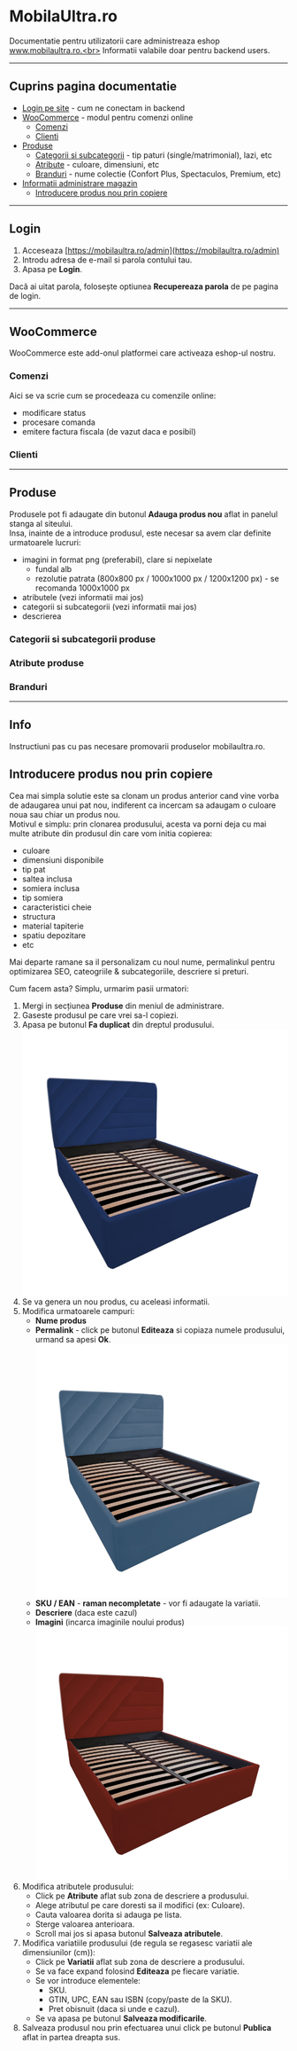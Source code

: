 # MobilaUltra.ro
Documentatie pentru utilizatorii care administreaza eshop www.mobilaultra.ro.<br>
Informatii valabile doar pentru backend users.

---
## Cuprins pagina documentatie
- [Login pe site](#login) - cum ne conectam in backend
- [WooCommerce](#woocommerce) - modul pentru comenzi online
  - [Comenzi](#comenzi)
  - [Clienti](#clienti)
- [Produse](#produse)
  - [Categorii si subcategorii](#categorii-si-subcategorii-produse) - tip paturi (single/matrimonial), lazi, etc 
  - [Atribute](#atribute-produse) - culoare, dimensiuni, etc
  - [Branduri](#branduri) - nume colectie (Confort Plus, Spectaculos, Premium, etc)
- [Informatii administrare magazin](#info)
  - [Introducere produs nou prin copiere](#introducere-produs-nou-prin-copiere)

---
## Login

1. Acceseaza [https://mobilaultra.ro/admin](https://mobilaultra.ro/admin)
2. Introdu adresa de e-mail si parola contului tau.
3. Apasa pe **Login**.

Dacă ai uitat parola, folosește optiunea **Recupereaza parola** de pe pagina de login.

---

## WooCommerce
WooCommerce este add-onul platformei care activeaza eshop-ul nostru. 

### Comenzi
Aici se va scrie cum se procedeaza cu comenzile online: 
 - modificare status
 - procesare comanda
 - emitere factura fiscala (de vazut daca e posibil)

### Clienti


---
## Produse
Produsele pot fi adaugate din butonul **Adauga produs nou** aflat in panelul stanga al siteului. <br>
Insa, inainte de a introduce produsul, este necesar sa avem clar definite urmatoarele lucruri:
- imagini in format png (preferabil), clare si nepixelate
  - fundal alb
  - rezolutie patrata (800x800 px / 1000x1000 px / 1200x1200 px) - se recomanda 1000x1000 px
- atributele (vezi informatii mai jos)
- categorii si subcategorii (vezi informatii mai jos)
- descrierea

### Categorii si subcategorii produse

### Atribute produse

### Branduri

---

## Info
Instructiuni pas cu pas necesare promovarii produselor mobilaultra.ro. 

## Introducere produs nou prin copiere
Cea mai simpla solutie este sa clonam un produs anterior cand vine vorba de adaugarea unui pat nou, indiferent ca incercam sa adaugam o culoare noua sau chiar un produs nou.<br>
Motivul e simplu: prin clonarea produsului, acesta va porni deja cu mai multe atribute din produsul din care vom initia copierea: 
 - culoare
 - dimensiuni disponibile
 - tip pat
 - saltea inclusa
 - somiera inclusa
 - tip somiera
 - caracteristici cheie
 - structura
 - material tapiterie
 - spatiu depozitare
 - etc

Mai departe ramane sa il personalizam cu noul nume, permalinkul pentru optimizarea SEO, cateogriile & subcategoriile, descriere si preturi. 

Cum facem asta? Simplu, urmarim pasii urmatori: 
1. Mergi in secțiunea **Produse** din meniul de administrare.
2. Gaseste produsul pe care vrei sa-l copiezi.
3. Apasa pe butonul **Fa duplicat** din dreptul produsului. <br>
   ![Clonare produs](assets/clonare-produs.png)
4. Se va genera un nou produs, cu aceleasi informatii.
5. Modifica urmatoarele campuri:
    - **Nume produs**
    - **Permalink** - click pe butonul **Editeaza** si copiaza numele produsului, urmand sa apesi **Ok**. <br>
    ![Modificare permalink](assets/modificare-permalink.png)
    - **SKU / EAN** - **raman necompletate** - vor fi adaugate la variatii.
    - **Descriere** (daca este cazul)
    - **Imagini** (incarca imaginile noului produs) <br>
    ![Incarcare imagini](assets/incarcare-imagini.png)
6. Modifica atributele produsului: 
    - Click pe **Atribute** aflat sub zona de descriere a produsului. 
    - Alege atributul pe care doresti sa il modifici (ex: Culoare).
    - Cauta valoarea dorita si adauga pe lista. 
    - Sterge valoarea anterioara. 
    - Scroll mai jos si apasa butonul **Salveaza atributele**.
7. Modifica variatiile produsului (de regula se regasesc variatii ale dimensiunilor (cm)):
    - Click pe **Variatii** aflat sub zona de descriere a produsului. 
    - Se va face expand folosind **Editeaza** pe fiecare variatie.
    - Se vor introduce elementele:
      - SKU.
      - GTIN, UPC, EAN sau ISBN (copy/paste de la SKU).
      - Pret obisnuit (daca si unde e cazul).
    - Se va apasa pe butonul **Salveaza modificarile**.
8. Salveaza produsul nou prin efectuarea unui click pe butonul **Publica** aflat in partea dreapta sus.